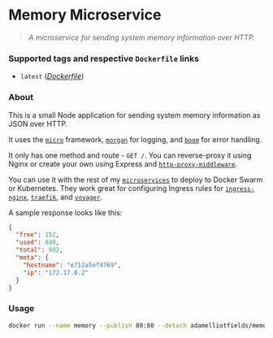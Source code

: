 # Memory Microservice
> _A microservice for sending system memory information over HTTP._

### Supported tags and respective `Dockerfile` links
  - `latest` (_[Dockerfile](https://github.com/adamelliotfields/microservices/blob/master/memory/Dockerfile)_)

### About

This is a small Node application for sending system memory information as JSON over HTTP.

It uses the [`micro`](https://github.com/zeit/micro) framework, [`morgan`](https://github.com/expressjs/morgan)
for logging, and [`boom`](https://github.com/hapijs/boom) for error handling.

It only has one method and route - `GET /`. You can reverse-proxy it using Nginx or create your own
using Express and [`http-proxy-middleware`](https://github.com/chimurai/http-proxy-middleware).

You can use it with the rest of my [`microservices`](https://github.com/adamelliotfields/microservices)
to deploy to Docker Swarm or Kubernetes. They work great for configuring Ingress rules for
[`ingress-nginx`](https://github.com/kubernetes/ingress-nginx), [`traefik`](https://github.com/containous/traefik),
and [`voyager`](https://github.com/appscode/voyager).

A sample response looks like this:

```json
{
  "free": 152,
  "used": 840,
  "total": 992,
  "meta": {
    "hostname": "e712a5ef4769",
    "ip": "172.17.0.2"
  }
}
```

### Usage

```bash
docker run --name memory --publish 80:80 --detach adamelliotfields/memory:latest
```
